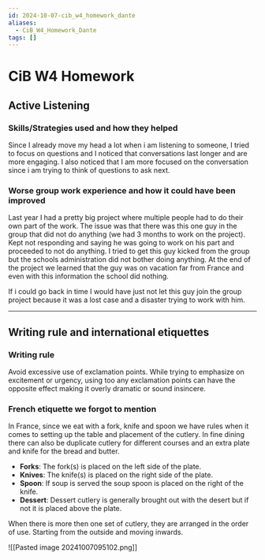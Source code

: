 ```yaml
---
id: 2024-10-07-cib_w4_homework_dante
aliases:
  - CiB_W4_Homework_Dante
tags: []
---
```


# CiB W4 Homework

## Active Listening

### Skills/Strategies used and how they helped

Since I already move my head a lot when i am listening to someone, I tried to focus on questions and I noticed that conversations last longer and are more engaging. I also noticed that I am more focused on the conversation since i am trying to think of questions to ask next.

### Worse group work experience and how it could have been improved

Last year I had a pretty big project where multiple people had to do their own part of the work. The issue was that there was this one guy in the group that did not do anything (we had 3 months to work on the project). Kept not responding and saying he was going to work on his part and proceeded to not do anything. I tried to get this guy kicked from the group but the schools administration did not bother doing anything. At the end of the project we learned that the guy was on vacation far from France and even with this information the school did nothing.

If i could go back in time I would have just not let this guy join the group project because it was a lost case and a disaster trying to work with him.

---

## Writing rule and international etiquettes

### Writing rule

Avoid excessive use of exclamation points. While trying to emphasize on excitement or urgency, using too any exclamation points can have the opposite effect making it overly dramatic or sound insincere.

### French etiquette we forgot to mention

In France, since we eat with a fork, knife and spoon we have rules when it comes to setting up the table and placement of the cutlery. In fine dining there can also be duplicate cutlery for different courses and an extra plate and knife for the bread and butter.

- **Forks**: The fork(s) is placed on the left side of the plate.
- **Knives**: The knife(s) is placed on the right side of the plate.
- **Spoon**: If soup is served the soup spoon is placed on the right of the knife.
- **Dessert**: Dessert cutlery is generally brought out with the desert but if not it is placed above the plate.

When there is more then one set of cutlery, they are arranged in the order of use. Starting from the outside and moving inwards.

![[Pasted image 20241007095102.png]]

